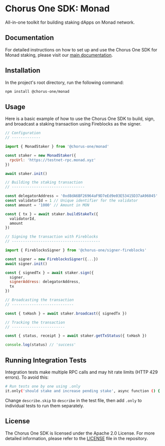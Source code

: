 # Chorus One SDK: Monad

All-in-one toolkit for building staking dApps on Monad network.

## Documentation

For detailed instructions on how to set up and use the Chorus One SDK for Monad staking, please visit our [main documentation](https://chorus-one.gitbook.io/sdk/build-your-staking-dapp/monad/overview).

## Installation

In the project's root directory, run the following command:

```bash
npm install @chorus-one/monad
```

## Usage

Here is a basic example of how to use the Chorus One SDK to build, sign, and broadcast a staking transaction using Fireblocks as the signer.

```javascript
// Configuration
// -------------

import { MonadStaker } from '@chorus-one/monad'

const staker = new MonadStaker({
  rpcUrl: 'https://testnet-rpc.monad.xyz'
})

await staker.init()

// Building the staking transaction
// ---------------------------------

const delegatorAddress = '0xd8dA6BF26964aF9D7eEd9e03E53415D37aA96045'
const validatorId = 1 // Unique identifier for the validator
const amount = '1000' // Amount in MON

const { tx } = await staker.buildStakeTx({
  validatorId,
  amount
})

// Signing the transaction with Fireblocks
// ----------------------------------------

import { FireblocksSigner } from '@chorus-one/signer-fireblocks'

const signer = new FireblocksSigner({...})
await signer.init()

const { signedTx } = await staker.sign({
  signer,
  signerAddress: delegatorAddress,
  tx
})

// Broadcasting the transaction
// ----------------------------

const { txHash } = await staker.broadcast({ signedTx })

// Tracking the transaction
// ------------------------

const { status, receipt } = await staker.getTxStatus({ txHash })

console.log(status) // 'success'
```

## Running Integration Tests

Integration tests make multiple RPC calls and may hit rate limits (HTTP 429 errors). To avoid this:

```bash
# Run tests one by one using .only
it.only('should stake and increase pending stake', async function () { ... })
```

Change `describe.skip` to `describe` in the test file, then add `.only` to individual tests to run them separately.

## License

The Chorus One SDK is licensed under the Apache 2.0 License. For more detailed information, please refer to the [LICENSE](./LICENSE) file in the repository.
